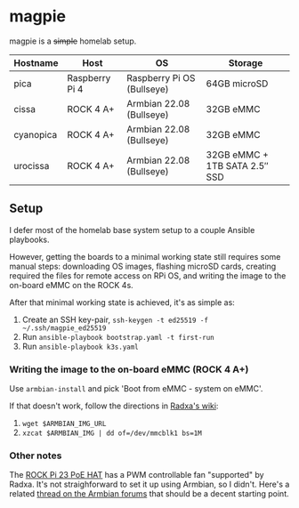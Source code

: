 # magpie

magpie is a ~~simple~~ homelab setup.

| Hostname  | Host           | OS                         | Storage                       |
| --------- | -------------- | -------------------------- | ----------------------------- |
| pica      | Raspberry Pi 4 | Raspberry Pi OS (Bullseye) | 64GB microSD                  |
| cissa     | ROCK 4 A+      | Armbian 22.08 (Bullseye)   | 32GB eMMC                     |
| cyanopica | ROCK 4 A+      | Armbian 22.08 (Bullseye)   | 32GB eMMC                     |
| urocissa  | ROCK 4 A+      | Armbian 22.08 (Bullseye)   | 32GB eMMC + 1TB SATA 2.5″ SSD |

## Setup

I defer most of the homelab base system setup to a couple Ansible playbooks.

However, getting the boards to a minimal working state still requires some manual steps:
downloading OS images, flashing microSD cards,
creating required the files for remote access on RPi OS,
and writing the image to the on-board eMMC on the ROCK 4s.

After that minimal working state is achieved, it's as simple as:

1. Create an SSH key-pair, `ssh-keygen -t ed25519 -f ~/.ssh/magpie_ed25519`
2. Run `ansible-playbook bootstrap.yaml -t first-run`
3. Run `ansible-playbook k3s.yaml`

### Writing the image to the on-board eMMC (ROCK 4 A+)

Use `armbian-install` and pick 'Boot from eMMC - system on eMMC'.

If that doesn't work, follow the directions in
[Radxa's wiki](https://wiki.radxa.com/Rockpi4/install/eMMC):

1. `wget $ARMBIAN_IMG_URL`
2. `xzcat $ARMBIAN_IMG | dd of=/dev/mmcblk1 bs=1M`

### Other notes

The [ROCK Pi 23 PoE HAT](https://wiki.radxa.com/ROCKPI_23W_PoE_HAT)
has a PWM controllable fan "supported" by Radxa.
It's not straighforward to set it up using Armbian, so I didn't.
Here's a related
[thread on the Armbian forums](https://forum.armbian.com/topic/20101-open-pwm-on-rockpi4-to-control-fan-on-poe-hat/)
that should be a decent starting point.
